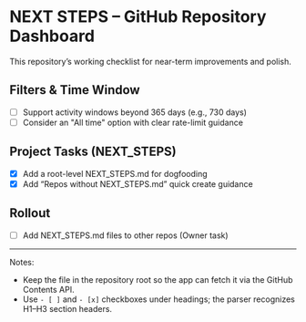 # NEXT STEPS – GitHub Repository Dashboard

This repository’s working checklist for near-term improvements and polish.

## Filters & Time Window
- [ ] Support activity windows beyond 365 days (e.g., 730 days)
- [ ] Consider an "All time" option with clear rate-limit guidance

## Project Tasks (NEXT_STEPS)
- [x] Add a root-level NEXT_STEPS.md for dogfooding
- [x] Add “Repos without NEXT_STEPS.md” quick create guidance

## Rollout
- [ ] Add NEXT_STEPS.md files to other repos (Owner task)

---

Notes:
- Keep the file in the repository root so the app can fetch it via the GitHub Contents API.
- Use `- [ ]` and `- [x]` checkboxes under headings; the parser recognizes H1–H3 section headers.
